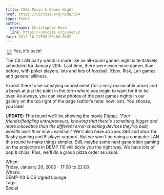 ```yaml
---
title: CSSS Movie & Games Night 
href: https://ubccsss.org/node/364
type: Event
author:
  username: Christopher Head
  link: https://ubccsss.org/user/2
date: 2012-10-22T05:50:00.000Z
---
```


<div class="field field-name-body field-type-text-with-summary field-label-hidden"><div class="field-items"><div class="field-item even"><p><img src="/files/lanpartysign.png" align="left" vspace="5" hspace="5">Yes, it&apos;s back!</p>
<p>The CS LAN party which is more like an all-round games night is tentatively scheduled for January 20th.  Last time, there were even more games than before, with poker players, lots and lots of foosball, Xbox, Risk, Lan games and general silliness.  </p>
<p>Expect there to be satisfying nourishment (for a very reasonable price) and a break at just the point in the term where you begin to want for it to be over.  As always, you can view photos of the past games nights in our gallery on the top right of the page (editor&#x2019;s note: now lost). You snooze, you lose!</p>
<p><strong>UPDATE:</strong> This round we&apos;ll be showing the movie <a href="https://www.imdb.com/title/tt0390384/">Primer</a>. <cite>&quot;Four friends/fledgling entrepreneurs, knowing that there&apos;s something bigger and more innovative than the different error-checking devices they&apos;ve built, wrestle over their new invention.&quot;</cite> We&apos;ll also have an xbox 360 and xbox for flashy gaming and 8-player support. But we won&apos;t be doing a computer LAN this round to make things simpler. Still, maybe some next generation gaming on the projectors in DEMP 110 will tickle you the right way. We have lots of pop &amp; chips. Plus, we&apos;ll do a group pizza order as usual.</p>
</div></div></div><div class="field field-name-field-dates field-type-datetime field-label-above"><div class="field-label">When:&#xA0;</div><div class="field-items"><div class="field-item even"><span class="date-display-single">Friday, January 20, 2006 - <span class="date-display-range"><span class="date-display-start">17:00</span> to <span class="date-display-end">22:00</span></span></span></div></div></div><div class="field field-name-field-location field-type-text field-label-above"><div class="field-label">Where:&#xA0;</div><div class="field-items"><div class="field-item even">DEMP 110 &amp; CS Ugrad Lounge</div></div></div>    <footer>
    <div class="field field-name-field-tags field-type-taxonomy-term-reference field-label-above"><div class="field-label">Tags:&#xA0;</div><div class="field-items"><div class="field-item even"><a href="/social">Social</a></div></div></div>      </footer>
